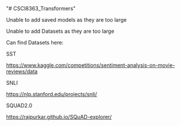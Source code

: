 "# CSCI8363_Transformers" 

Unable to add saved models as they are too large

Unable to add Datasets as they are too large 

Can find Datasets here:

SST

https://www.kaggle.com/competitions/sentiment-analysis-on-movie-reviews/data


SNLI

https://nlp.stanford.edu/projects/snli/


SQUAD2.0

https://rajpurkar.github.io/SQuAD-explorer/
